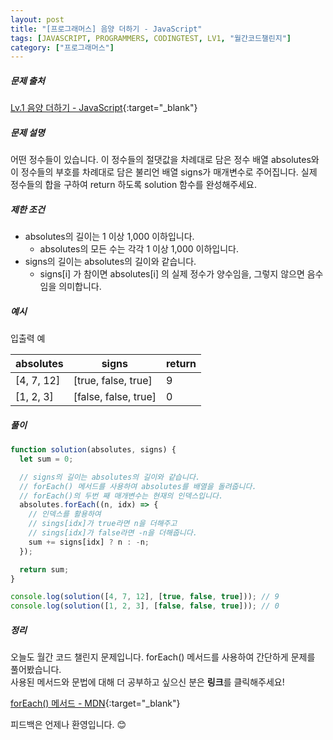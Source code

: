 ```yaml
---
layout: post
title: "[프로그래머스] 음양 더하기 - JavaScript"
tags: [JAVASCRIPT, PROGRAMMERS, CODINGTEST, LV1, "월간코드챌린지"]
category: ["프로그래머스"]
---
```


##### 문제 출처

[Lv.1 음양 더하기 - JavaScript](https://programmers.co.kr/learn/courses/30/lessons/76501?language=javascript){:target="\_blank"}

##### 문제 설명

어떤 정수들이 있습니다. 이 정수들의 절댓값을 차례대로 담은 정수 배열 absolutes와 이 정수들의 부호를 차례대로 담은 불리언 배열 signs가 매개변수로 주어집니다. 실제 정수들의 합을 구하여 return 하도록 solution 함수를 완성해주세요.

##### 제한 조건

- absolutes의 길이는 1 이상 1,000 이하입니다.
  - absolutes의 모든 수는 각각 1 이상 1,000 이하입니다.
- signs의 길이는 absolutes의 길이와 같습니다.
  - signs[i] 가 참이면 absolutes[i] 의 실제 정수가 양수임을, 그렇지 않으면 음수임을 의미합니다.

##### 예시

입출력 예

| absolutes  | signs                | return |
| ---------- | -------------------- | ------ |
| [4, 7, 12] | [true, false, true]  | 9      |
| [1, 2, 3]  | [false, false, true] | 0      |

##### 풀이

```javascript
function solution(absolutes, signs) {
  let sum = 0;

  // signs의 길이는 absolutes의 길이와 같습니다.
  // forEach() 메서드를 사용하여 absolutes를 배열을 돌려줍니다.
  // forEach()의 두번 째 매개변수는 현재의 인덱스입니다.
  absolutes.forEach((n, idx) => {
    // 인덱스를 활용하여
    // sings[idx]가 true라면 n을 더해주고
    // sings[idx]가 false라면 -n을 더해줍니다.
    sum += signs[idx] ? n : -n;
  });

  return sum;
}

console.log(solution([4, 7, 12], [true, false, true])); // 9
console.log(solution([1, 2, 3], [false, false, true])); // 0
```

##### 정리

오늘도 월간 코드 챌린지 문제입니다. forEach() 메서드를 사용하여 간단하게 문제를 풀어봤습니다.<br />
사용된 메서드와 문법에 대해 더 공부하고 싶으신 분은 **링크**를 클릭해주세요!

[forEach() 메서드 - MDN](https://developer.mozilla.org/ko/docs/Web/JavaScript/Reference/Global_Objects/Array/forEach){:target="\_blank"}

피드백은 언제나 환영입니다. 😊
